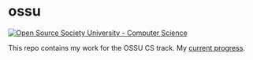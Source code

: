 # ossu
[![Open Source Society University - Computer Science](https://img.shields.io/badge/OSSU-computer--science-blue.svg)](https://github.com/ossu/computer-science)

This repo contains my work for the OSSU CS track.
My [current progress](https://github.com/jxh01753/ossu/projects/1).

